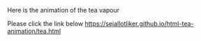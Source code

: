 Here is the animation of the tea vapour 

Please click the link below
https://sejallotliker.github.io/html-tea-animation/tea.html 

